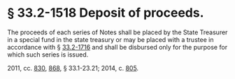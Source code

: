 # § 33.2-1518 Deposit of proceeds.

<p>The proceeds of each series of Notes shall be placed by the State Treasurer in a special fund in the state treasury or may be placed with a trustee in accordance with § <a href='http://law.lis.virginia.gov/vacode/33.2-1716/'>33.2-1716</a> and shall be disbursed only for the purpose for which such series is issued.</p><p>2011, cc. <a href='http://lis.virginia.gov/cgi-bin/legp604.exe?111+ful+CHAP0830'>830</a>, <a href='http://lis.virginia.gov/cgi-bin/legp604.exe?111+ful+CHAP0868'>868</a>, § 33.1-23.21; 2014, c. <a href='http://lis.virginia.gov/cgi-bin/legp604.exe?141+ful+CHAP0805'>805</a>.</p>